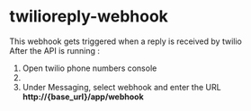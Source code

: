 # twilioreply-webhook
This webhook gets triggered when a reply is received by twilio <br> After the API is running : <br>
<ol>
  <li> Open twilio phone numbers console </li>
  <li>  </li>
  <li> Under Messaging, select webhook and enter the URL <b>http://{base_url}/app/webhook</b></li>
</ol>
  
